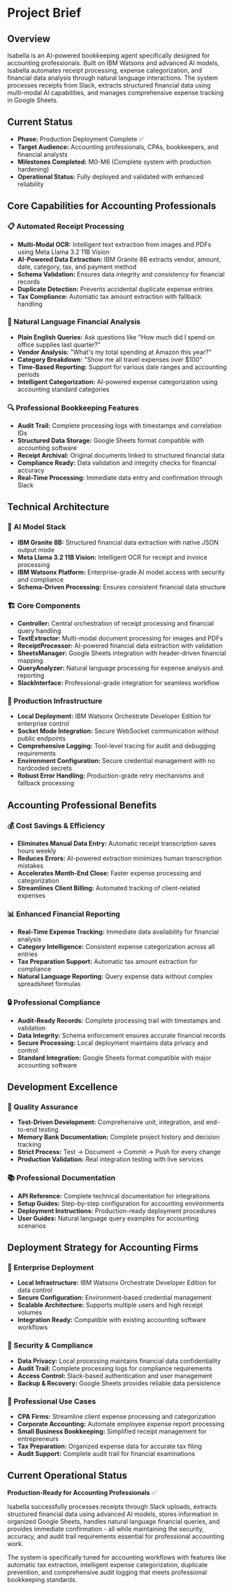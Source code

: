 # Project Brief

## Overview
Isabella is an AI-powered bookkeeping agent specifically designed for accounting professionals. Built on IBM Watsonx and advanced AI models, Isabella automates receipt processing, expense categorization, and financial data analysis through natural language interactions. The system processes receipts from Slack, extracts structured financial data using multi-modal AI capabilities, and manages comprehensive expense tracking in Google Sheets.

## Current Status
- **Phase:** Production Deployment Complete ✅
- **Target Audience:** Accounting professionals, CPAs, bookkeepers, and financial analysts
- **Milestones Completed:** M0-M6 (Complete system with production hardening)
- **Operational Status:** Fully deployed and validated with enhanced reliability

## Core Capabilities for Accounting Professionals

### 📋 Automated Receipt Processing
- **Multi-Modal OCR:** Intelligent text extraction from images and PDFs using Meta Llama 3.2 11B Vision
- **AI-Powered Data Extraction:** IBM Granite 8B extracts vendor, amount, date, category, tax, and payment method
- **Schema Validation:** Ensures data integrity and consistency for financial records
- **Duplicate Detection:** Prevents accidental duplicate expense entries
- **Tax Compliance:** Automatic tax amount extraction with fallback handling

### 💬 Natural Language Financial Analysis
- **Plain English Queries:** Ask questions like "How much did I spend on office supplies last quarter?"
- **Vendor Analysis:** "What's my total spending at Amazon this year?"
- **Category Breakdown:** "Show me all travel expenses over $100"
- **Time-Based Reporting:** Support for various date ranges and accounting periods
- **Intelligent Categorization:** AI-powered expense categorization using accounting standard categories

### 🔍 Professional Bookkeeping Features
- **Audit Trail:** Complete processing logs with timestamps and correlation IDs
- **Structured Data Storage:** Google Sheets format compatible with accounting software
- **Receipt Archival:** Original documents linked to structured financial data
- **Compliance Ready:** Data validation and integrity checks for financial accuracy
- **Real-Time Processing:** Immediate data entry and confirmation through Slack

## Technical Architecture

### 🤖 AI Model Stack
- **IBM Granite 8B:** Structured financial data extraction with native JSON output mode
- **Meta Llama 3.2 11B Vision:** Intelligent OCR for receipt and invoice processing
- **IBM Watsonx Platform:** Enterprise-grade AI model access with security and compliance
- **Schema-Driven Processing:** Ensures consistent financial data structure

### 🏗️ Core Components
- **Controller:** Central orchestration of receipt processing and financial query handling
- **TextExtractor:** Multi-modal document processing for images and PDFs
- **ReceiptProcessor:** AI-powered financial data extraction with validation
- **SheetsManager:** Google Sheets integration with header-driven financial mapping
- **QueryAnalyzer:** Natural language processing for expense analysis and reporting
- **SlackInterface:** Professional-grade integration for seamless workflow

### 🔧 Production Infrastructure
- **Local Deployment:** IBM Watsonx Orchestrate Developer Edition for enterprise control
- **Socket Mode Integration:** Secure WebSocket communication without public endpoints
- **Comprehensive Logging:** Tool-level tracing for audit and debugging requirements
- **Environment Configuration:** Secure credential management with no hardcoded secrets
- **Robust Error Handling:** Production-grade retry mechanisms and fallback processing

## Accounting Professional Benefits

### 💰 Cost Savings & Efficiency
- **Eliminates Manual Data Entry:** Automatic receipt transcription saves hours weekly
- **Reduces Errors:** AI-powered extraction minimizes human transcription mistakes
- **Accelerates Month-End Close:** Faster expense processing and categorization
- **Streamlines Client Billing:** Automated tracking of client-related expenses

### 📊 Enhanced Financial Reporting
- **Real-Time Expense Tracking:** Immediate data availability for financial analysis
- **Category Intelligence:** Consistent expense categorization across all entries
- **Tax Preparation Support:** Automatic tax amount extraction for compliance
- **Natural Language Reporting:** Query expense data without complex spreadsheet formulas

### 🔒 Professional Compliance
- **Audit-Ready Records:** Complete processing trail with timestamps and validation
- **Data Integrity:** Schema enforcement ensures accurate financial records
- **Secure Processing:** Local deployment maintains data privacy and control
- **Standard Integration:** Google Sheets format compatible with major accounting software

## Development Excellence

### 🧪 Quality Assurance
- **Test-Driven Development:** Comprehensive unit, integration, and end-to-end testing
- **Memory Bank Documentation:** Complete project history and decision tracking
- **Strict Process:** Test → Document → Commit → Push for every change
- **Production Validation:** Real integration testing with live services

### 📚 Professional Documentation
- **API Reference:** Complete technical documentation for integrations
- **Setup Guides:** Step-by-step configuration for accounting environments
- **Deployment Instructions:** Production-ready deployment procedures
- **User Guides:** Natural language query examples for accounting scenarios

## Deployment Strategy for Accounting Firms

### 🏢 Enterprise Deployment
- **Local Infrastructure:** IBM Watsonx Orchestrate Developer Edition for data control
- **Secure Configuration:** Environment-based credential management
- **Scalable Architecture:** Supports multiple users and high receipt volumes
- **Integration Ready:** Compatible with existing accounting software workflows

### 🔐 Security & Compliance
- **Data Privacy:** Local processing maintains financial data confidentiality
- **Audit Trail:** Complete processing logs for compliance requirements
- **Access Control:** Slack-based authentication and user management
- **Backup & Recovery:** Google Sheets provides reliable data persistence

### 🎯 Professional Use Cases
- **CPA Firms:** Streamline client expense processing and categorization
- **Corporate Accounting:** Automate employee expense report processing
- **Small Business Bookkeeping:** Simplified receipt management for entrepreneurs
- **Tax Preparation:** Organized expense data for accurate tax filing
- **Audit Support:** Complete audit trail for financial examinations

## Current Operational Status
**Production-Ready for Accounting Professionals** ✅

Isabella successfully processes receipts through Slack uploads, extracts structured financial data using advanced AI models, stores information in organized Google Sheets, handles natural language financial queries, and provides immediate confirmation - all while maintaining the security, accuracy, and audit trail requirements essential for professional accounting work.

The system is specifically tuned for accounting workflows with features like automatic tax extraction, intelligent expense categorization, duplicate prevention, and comprehensive audit logging that meets professional bookkeeping standards. 